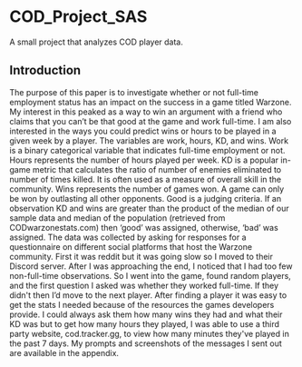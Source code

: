 # COD_Project_SAS
A small project that analyzes COD player data.
 ## Introduction
 The purpose of this paper is to investigate whether or not full-time employment status has an impact on the success in a game titled Warzone. My interest in this peaked as a way to win an argument with a friend who claims that you can’t be that good at the game and work full-time. I am also interested in the ways you could predict wins or hours to be played in  a given week by a player. The variables are work, hours, KD, and wins.
Work is a binary categorical variable that indicates full-time employment or not.
Hours represents the number of hours played per week.
KD is a popular in-game metric that calculates the ratio of number of enemies eliminated to number of times killed. It is often used as a measure of overall skill in the community.
Wins represents the number of games won. A game can only be won by outlasting all other opponents.
Good is a judging criteria. If an observation KD and wins are greater than the product of the median of our sample data and median of the population (retrieved from CODwarzonestats.com) then ‘good’ was assigned, otherwise, ‘bad’ was assigned.
The data was collected by asking for responses for a questionnaire on different social platforms that host the Warzone community. First it was reddit but it was going slow so I moved to their Discord server. After I was approaching the end, I noticed that I had too few non-full-time observations. So I went into the game, found random players, and the first question I asked was whether they worked full-time. If they didn't then I’d move to the next player. After finding a player it was easy to get the stats I needed because of the resources the games developers provide. I could always ask them how many wins they had and what their KD was but to get how many hours they played, I was able to use a third party website, cod.tracker.gg, to view how many minutes they've played in the past 7 days. My prompts and screenshots of the messages I sent out are available in the appendix.
